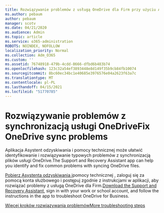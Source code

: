 ```yaml
---
title: Rozwiązywanie problemów z usługą OneDrive dla Firm przy użyciu Asystenta konfiguracji i odzyskiwania
ms.author: pebaum
author: pebaum
manager: scotv
ms.date: 04/21/2020
ms.audience: Admin
ms.topic: article
ms.service: o365-administration
ROBOTS: NOINDEX, NOFOLLOW
localization_priority: Normal
ms.collection: Adm_O365
ms.custom: ''
ms.assetid: 76748918-479b-4cdd-8666-dfbd6b483b74
ms.openlocfilehash: 123c32a54ef3893448e8d149f35b9cb84fb10074
ms.sourcegitcommit: 8bc60ec34bc1e40685e3976576e04a2623f63a7c
ms.translationtype: MT
ms.contentlocale: pl-PL
ms.lasthandoff: 04/15/2021
ms.locfileid: "51770785"
---
```

# <a name="fix-onedrive-sync-problems"></a><span data-ttu-id="7f408-102">Rozwiązywanie problemów z synchronizacją usługi OneDrive</span><span class="sxs-lookup"><span data-stu-id="7f408-102">Fix OneDrive sync problems</span></span>

<span data-ttu-id="7f408-103">Aplikacja Asystent odzyskiwania i pomocy technicznej może ułatwić identyfikowanie i rozwiązywanie typowych problemów z synchronizacją plików usługi OneDrive.</span><span class="sxs-lookup"><span data-stu-id="7f408-103">The Support and Recovery Assistant app can help you identify and fix common problems with syncing OneDrive files.</span></span> 
  
<span data-ttu-id="7f408-104">[Pobierz Asystenta odzyskiwania i](https://aka.ms/sara)pomocy technicznej , zaloguj się za pomocą konta służbowego i postępuj zgodnie z instrukcjami w aplikacji, aby rozwiązać problemy z usługą OneDrive dla Firm.</span><span class="sxs-lookup"><span data-stu-id="7f408-104">[Download the Support and Recovery Assistant](https://aka.ms/sara), sign in with your work or school account, and follow the instructions in the app to troubleshoot OneDrive for Business.</span></span> 
  
[<span data-ttu-id="7f408-105">Więcej kroków rozwiązywania problemów</span><span class="sxs-lookup"><span data-stu-id="7f408-105">More troubleshooting steps</span></span>](https://go.microsoft.com/fwlink/?linkid=872097)
  

